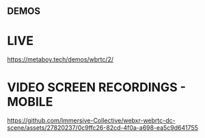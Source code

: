 ## DEMOS


# LIVE
https://metaboy.tech/demos/wbrtc/2/

# VIDEO SCREEN RECORDINGS - MOBILE
https://github.com/Immersive-Collective/webxr-webrtc-dc-scene/assets/27820237/0c9ffc26-82cd-4f0a-a698-ea5c9d641755

